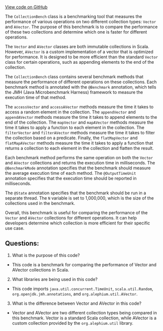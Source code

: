 [View code on GitHub](https://github.com/alephium/alephium/benchmark/src/main/scala/org/alephium/benchmark/CollectionBench.scala)

The `CollectionBench` class is a benchmarking tool that measures the performance of various operations on two different collection types: `Vector` and `AVector`. The purpose of this benchmark is to compare the performance of these two collections and determine which one is faster for different operations.

The `Vector` and `AVector` classes are both immutable collections in Scala. However, `AVector` is a custom implementation of a vector that is optimized for performance. It is designed to be more efficient than the standard `Vector` class for certain operations, such as appending elements to the end of the collection.

The `CollectionBench` class contains several benchmark methods that measure the performance of different operations on these collections. Each benchmark method is annotated with the `@Benchmark` annotation, which tells the JMH (Java Microbenchmark Harness) framework to measure the execution time of that method.

The `accessVector` and `accessAVector` methods measure the time it takes to access a random element in the collection. The `appendVector` and `appendAVector` methods measure the time it takes to append elements to the end of the collection. The `mapVector` and `mapAVector` methods measure the time it takes to apply a function to each element in the collection. The `filterVector` and `filterAVector` methods measure the time it takes to filter the collection based on a predicate. Finally, the `flatMapVector` and `flatMapAVector` methods measure the time it takes to apply a function that returns a collection to each element in the collection and flatten the result.

Each benchmark method performs the same operation on both the `Vector` and `AVector` collections and returns the execution time in milliseconds. The `@BenchmarkMode` annotation specifies that the benchmark should measure the average execution time of each method. The `@OutputTimeUnit` annotation specifies that the execution time should be reported in milliseconds.

The `@State` annotation specifies that the benchmark should be run in a separate thread. The `N` variable is set to 1,000,000, which is the size of the collections used in the benchmark.

Overall, this benchmark is useful for comparing the performance of the `Vector` and `AVector` collections for different operations. It can help developers determine which collection is more efficient for their specific use case.
## Questions: 
 1. What is the purpose of this code?
- This code is a benchmark for comparing the performance of Vector and AVector collections in Scala.

2. What libraries are being used in this code?
- This code imports `java.util.concurrent.TimeUnit`, `scala.util.Random`, `org.openjdk.jmh.annotations`, and `org.alephium.util.AVector`.

3. What is the difference between Vector and AVector in this code?
- Vector and AVector are two different collection types being compared in this benchmark. Vector is a standard Scala collection, while AVector is a custom collection provided by the `org.alephium.util` library.
